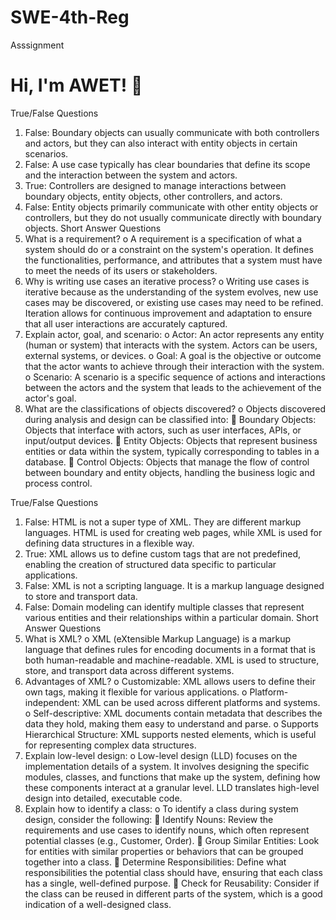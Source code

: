 # SWE-4th-Reg
Asssignment
# Hi, I'm AWET! 👋

True/False Questions
1.	False: Boundary objects can usually communicate with both controllers and actors, but they can also interact with entity objects in certain scenarios.
2.	False: A use case typically has clear boundaries that define its scope and the interaction between the system and actors.
3.	True: Controllers are designed to manage interactions between boundary objects, entity objects, other controllers, and actors.
4.	False: Entity objects primarily communicate with other entity objects or controllers, but they do not usually communicate directly with boundary objects.
Short Answer Questions
1.	What is a requirement?
o	A requirement is a specification of what a system should do or a constraint on the system's operation. It defines the functionalities, performance, and attributes that a system must have to meet the needs of its users or stakeholders.
2.	Why is writing use cases an iterative process?
o	Writing use cases is iterative because as the understanding of the system evolves, new use cases may be discovered, or existing use cases may need to be refined. Iteration allows for continuous improvement and adaptation to ensure that all user interactions are accurately captured.
3.	Explain actor, goal, and scenario:
o	Actor: An actor represents any entity (human or system) that interacts with the system. Actors can be users, external systems, or devices.
o	Goal: A goal is the objective or outcome that the actor wants to achieve through their interaction with the system.
o	Scenario: A scenario is a specific sequence of actions and interactions between the actors and the system that leads to the achievement of the actor's goal.
4.	What are the classifications of objects discovered?
o	Objects discovered during analysis and design can be classified into:
	Boundary Objects: Objects that interface with actors, such as user interfaces, APIs, or input/output devices.
	Entity Objects: Objects that represent business entities or data within the system, typically corresponding to tables in a database.
	Control Objects: Objects that manage the flow of control between boundary and entity objects, handling the business logic and process control.

True/False Questions
1.	False: HTML is not a super type of XML. They are different markup languages. HTML is used for creating web pages, while XML is used for defining data structures in a flexible way.
2.	True: XML allows us to define custom tags that are not predefined, enabling the creation of structured data specific to particular applications.
3.	False: XML is not a scripting language. It is a markup language designed to store and transport data.
4.	False: Domain modeling can identify multiple classes that represent various entities and their relationships within a particular domain.
Short Answer Questions
1.	What is XML?
o	XML (eXtensible Markup Language) is a markup language that defines rules for encoding documents in a format that is both human-readable and machine-readable. XML is used to structure, store, and transport data across different systems.
2.	Advantages of XML?
o	Customizable: XML allows users to define their own tags, making it flexible for various applications.
o	Platform-independent: XML can be used across different platforms and systems.
o	Self-descriptive: XML documents contain metadata that describes the data they hold, making them easy to understand and parse.
o	Supports Hierarchical Structure: XML supports nested elements, which is useful for representing complex data structures.
3.	Explain low-level design:
o	Low-level design (LLD) focuses on the implementation details of a system. It involves designing the specific modules, classes, and functions that make up the system, defining how these components interact at a granular level. LLD translates high-level design into detailed, executable code.
4.	Explain how to identify a class:
o	To identify a class during system design, consider the following:
	Identify Nouns: Review the requirements and use cases to identify nouns, which often represent potential classes (e.g., Customer, Order).
	Group Similar Entities: Look for entities with similar properties or behaviors that can be grouped together into a class.
	Determine Responsibilities: Define what responsibilities the potential class should have, ensuring that each class has a single, well-defined purpose.
	Check for Reusability: Consider if the class can be reused in different parts of the system, which is a good indication of a well-designed class.
